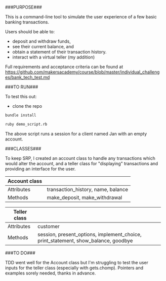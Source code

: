 ###PURPOSE###

This is a command-line tool to simulate the user experience of a few basic banking transactions.

Users should be able to:

- deposit and withdraw funds,
- see their current balance, and
- obtain a statement of their transaction history.
- interact with a virtual teller (my addition)

Full requirements and acceptance criteria can be found at https://github.com/makersacademy/course/blob/master/individual_challenges/bank_tech_test.md

###TO RUN###

To test this out:
- clone the repo
```sh
bundle install
```
```sh
ruby demo_script.rb
```
The above script runs a session for a client named Jan with an empty account.

###CLASSES###

To keep SRP, I created an account class to handle any transactions which would alter the account, and a teller class for "displaying" transactions and providing an interface for the user.

| Account class |                                         |
|---------------|-----------------------------------------|
| Attributes    | transaction_history, name, balance |
| Methods       | make_deposit, make_withdrawal  |


| Teller class  |                                         |
|---------------|-----------------------------------------|
| Attributes    |  customer |
| Methods       | session, present_options, implement_choice,  print_statement, show_balance, goodbye|

###TO DO###

TDD went well for the Account class but I'm struggling to test the user inputs for the teller class (especially with gets.chomp). Pointers and examples sorely needed, thanks in advance.
